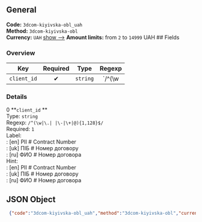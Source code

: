 ## General 
**Code:** `3dcom-kiyivska-obl_uah`  
**Method:** `3dcom-kiyivska-obl`  
**Currency:** `UAH` [show -->]() 
**Amount limits:** from `2`  to `14999`  UAH ## Fields 
### Overview 
|Key|Required|Type|Regexp| 
|:---:|:---:|:---:|:---:| 
|`client_id` |✔ |`string` |`/^(\w|\.| |\-|\+|@){1,128}$/` | 
 
### Details 
0 **`client_id` **  
Type: `string`  
Regexp: `/^(\w|\.| |\-|\+|@){1,128}$/`  
Required: `1`  
Label:  
: [en] PII # Contract Number  
: [uk] ПIБ # Номер договору  
: [ru] ФИО # Номер договора  
Hint:  
: [en] PII # Contract Number  
: [uk] ПIБ # Номер договору  
: [ru] ФИО # Номер договора  
## JSON Object 
```json
 {"code":"3dcom-kiyivska-obl_uah","method":"3dcom-kiyivska-obl","currency":"UAH","fields":[{"key":"client_id","type":"string","label":{"en":"PII # Contract Number","uk":"\u041fI\u0411 # \u041d\u043e\u043c\u0435\u0440 \u0434\u043e\u0433\u043e\u0432\u043e\u0440\u0443","ru":"\u0424\u0418\u041e # \u041d\u043e\u043c\u0435\u0440 \u0434\u043e\u0433\u043e\u0432\u043e\u0440\u0430"},"regexp":"\/^(\\w|\\.| |\\-|\\+|@){1,128}$\/","required":true,"position":1,"hint":{"en":"PII # Contract Number","uk":"\u041fI\u0411 # \u041d\u043e\u043c\u0435\u0440 \u0434\u043e\u0433\u043e\u0432\u043e\u0440\u0443","ru":"\u0424\u0418\u041e # \u041d\u043e\u043c\u0435\u0440 \u0434\u043e\u0433\u043e\u0432\u043e\u0440\u0430"},"example":"\u041f\u0435\u0442\u0440\u043e\u0432 \u0410.\u0410.#123456"}],"amount_min":2,"amount_max":14999}```  
